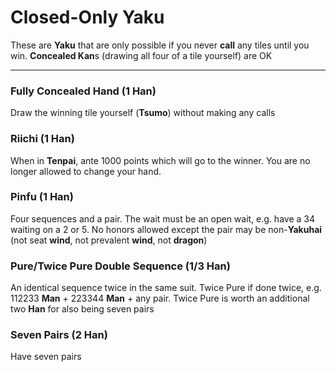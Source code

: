 # Closed-Only Yaku

These are **Yaku** that are only possible if you never **call** any tiles until you win.
**Concealed Kan**s (drawing all four of a tile yourself) are OK

---

### Fully Concealed Hand (1 Han)
Draw the winning tile yourself (**Tsumo**) without making any calls

### Riichi (1 Han)
When in **Tenpai**, ante 1000 points which will go to the winner.  You are no longer allowed
to change your hand.

### Pinfu (1 Han)
Four sequences and a pair.  The wait must be an open wait, e.g. have a 34 waiting on
a 2 or 5.  No honors allowed except the pair may be non-**Yakuhai** (not seat **wind**,
not prevalent **wind**, not **dragon**)

### Pure/Twice Pure Double Sequence (1/3 Han)
An identical sequence twice in the same suit.  Twice Pure if done twice,
e.g. 112233 **Man** + 223344 **Man** + any pair.  Twice Pure is worth an additional
two **Han** for also being seven pairs

### Seven Pairs (2 Han)
Have seven pairs
